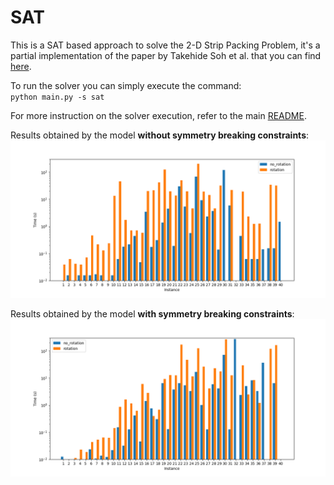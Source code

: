 # SAT
This is a SAT based approach to solve the 2-D Strip Packing Problem, it's a partial implementation of the paper by 
Takehide Soh et al. that you can find [here](https://www.researchgate.net/publication/220445013_A_SAT-based_Method_for_Solving_the_Two-dimensional_Strip_Packing_Problem).

To run the solver you can simply execute the command:<br>
<code>python main.py -s sat</code>

For more instruction on the solver execution, refer to the main [README](../README.md).

Results obtained by the model **without symmetry breaking constraints**:
![Result](./out/times_plot.png)

Results obtained by the model **with symmetry breaking constraints**:
![ResultSym](./out/times_plot_sym.png)

